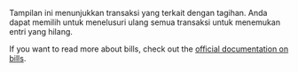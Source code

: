 Tampilan ini menunjukkan transaksi yang terkait dengan tagihan. Anda dapat memilih untuk menelusuri ulang semua transaksi untuk menemukan entri yang hilang.

If you want to read more about bills, check out the [official documentation on bills](https://docs.firefly-iii.org/advanced-concepts/bills).